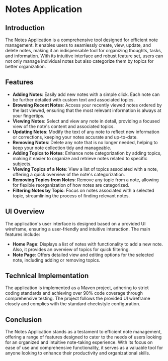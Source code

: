 # Notes Application

## Introduction

The Notes Application is a comprehensive tool designed for efficient note management. It enables users to seamlessly create, view, update, and delete notes, making it an indispensable tool for organizing thoughts, tasks, and information. With its intuitive interface and robust feature set, users can not only manage individual notes but also categorize them by topics for better organization.

## Features

- **Adding Notes**: Easily add new notes with a simple click. Each note can be further detailed with custom text and associated topics.
- **Browsing Recent Notes**: Access your recently viewed notes ordered by the last viewed, ensuring that the most relevant information is always at your fingertips.
- **Viewing Notes**: Select and view any note in detail, providing a focused view of the note's content and associated topics.
- **Updating Notes**: Modify the text of any note to reflect new information or corrections, keeping your notes accurate and up-to-date.
- **Removing Notes**: Delete any note that is no longer needed, helping to keep your note collection tidy and manageable.
- **Adding Topics to Notes**: Enhance note categorization by adding topics, making it easier to organize and retrieve notes related to specific subjects.
- **Viewing Topics of a Note**: View a list of topics associated with a note, offering a quick overview of the note's categorization.
- **Removing Topics from Notes**: Remove any topic from a note, allowing for flexible reorganization of how notes are categorized.
- **Filtering Notes by Topic**: Focus on notes associated with a selected topic, streamlining the process of finding relevant notes.

## UI Overview

The application's user interface is designed based on a provided UI wireframe, ensuring a user-friendly and intuitive interaction. The main features include:

- **Home Page**: Displays a list of notes with functionality to add a new note. Also, it provides an overview of topics for quick filtering.
- **Note Page**: Offers detailed view and editing options for the selected note, including adding or removing topics.

## Technical Implementation

The application is implemented as a Maven project, adhering to strict coding standards and achieving over 90% code coverage through comprehensive testing. The project follows the provided UI wireframe closely and complies with the standard checkstyle configuration.

## Conclusion

The Notes Application stands as a testament to efficient note management, offering a range of features designed to cater to the needs of users looking for an organized and intuitive note-taking experience. With its focus on ease of use and comprehensive functionality, it serves as a valuable tool for anyone looking to enhance their productivity and organizational skills.
